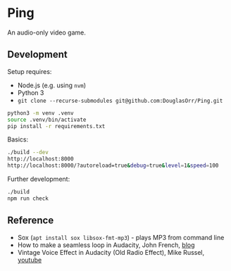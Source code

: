 # Ping

An audio-only video game.

## Development

Setup requires:

 - Node.js (e.g. using `nvm`)
 - Python 3
 - `git clone --recurse-submodules git@github.com:DouglasOrr/Ping.git`

```bash
python3 -m venv .venv
source .venv/bin/activate
pip install -r requirements.txt
```

Basics:

```bash
./build --dev
http://localhost:8000
http://localhost:8000/?autoreload=true&debug=true&level=1&speed=100
```

Further development:

```bash
./build
npm run check
```

## Reference

 - Sox (`apt install sox libsox-fmt-mp3`) - plays MP3 from command line
 - How to make a seamless loop in Audacity, John French, [blog](https://gamedevbeginner.com/create-looping-sound-effects-for-games-for-free-with-audacity/)
 - Vintage Voice Effect in Audacity (Old Radio Effect), Mike Russel, [youtube](https://youtu.be/ko9hRYx1lF4)
